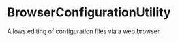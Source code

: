 BrowserConfigurationUtility
===========================

Allows editing of configuration files via a web browser
